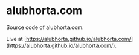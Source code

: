 # alubhorta.com

Source code of alubhorta\.com.

Live at [https://alubhorta.github.io/alubhorta.com/](https://alubhorta.github.io/alubhorta.com/).
